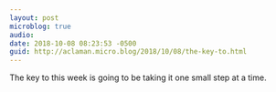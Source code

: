 ```yaml
---
layout: post
microblog: true
audio: 
date: 2018-10-08 08:23:53 -0500
guid: http://aclaman.micro.blog/2018/10/08/the-key-to.html
---
```

The key to this week is going to be taking it one small step at a time.
